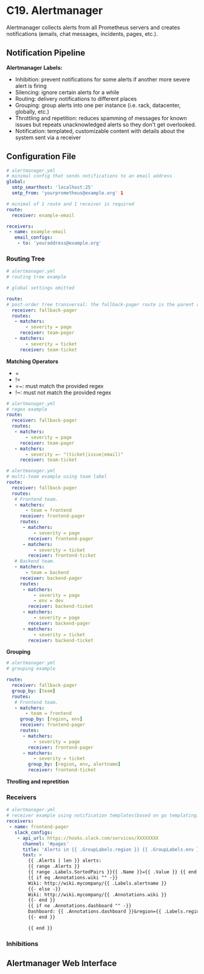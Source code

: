 # C19. Alertmanager

Alertmanager collects alerts from all Prometheus servers and creates notifications (emails, chat messages, incidents, pages, etc.).

## Notification Pipeline

**Alertmanager Labels:**

- Inhibition: prevent notifications for some alerts if another more severe alert is firing
- Silencing: ignore certain alerts for a while
- Routing: delivery notifications to different places
- Grouping: group alerts into one per instance (i.e. rack, datacenter, globally, etc.)
- Throttling and repetition: reduces spamming of messages for known issues but repeats unacknowledged alerts so they don't get overlooked.
- Notification: templated, customizable content with details about the system sent via a receiver

## Configuration File

```yml
# alertmanager.yml
# minimal config that sends notifications to an email address
global:
  smtp_smarthost: 'localhost:25'
  smtp_from: 'yourprometheus@example.org' 1

# minimal of 1 route and 1 receiver is required
route:
  receiver: example-email

receivers:
 - name: example-email
   email_configs:
    - to: 'youraddress@example.org'
```

### Routing Tree

```yml
# alertmanager.yml
# routing tree example

# global settings omitted

route:
# post-order tree transversal: the fallback-pager route is the parent route and will only be used if all child routes aren't matched
  receiver: fallback-pager
  routes:
   - matchers:
       - severity = page
     receiver: team-pager
   - matchers:
       - severity = ticket
     receiver: team-ticket
```

**Matching Operators**
- = 
- !=
- =~: must match the provided regex
- !~: must not match the provided regex

```yml
# alertmanager.yml
# regex example
route:
  receiver: fallback-pager
  routes:
   - matchers:
       - severity = page
     receiver: team-pager
   - matchers:
       - severity =~ "(ticket|issue|email)"
     receiver: team-ticket
```

```yml
# alertmanager.yml
# multi-team example using team label
route:
  receiver: fallback-pager
  routes:
   # Frontend team.
   - matchers:
       - team = frontend
     receiver: frontend-pager
     routes:
      - matchers:
          - severity = page
        receiver: frontend-pager
      - matchers:
          - severity = ticket
        receiver: frontend-ticket
   # Backend team.
   - matchers:
       - team = backend
     receiver: backend-pager
     routes:
      - matchers:
          - severity = page
          - env = dev
        receiver: backend-ticket
      - matchers:
          - severity = page
        receiver: backend-pager
      - matchers:
          - severity = ticket
        receiver: backend-ticket
```

**Grouping**

```yml
# alertmanager.yml
# grouping example

route:
  receiver: fallback-pager
  group_by: [team]
  routes:
   # Frontend team.
   - matchers:
       - team = frontend
     group_by: [region, env]
     receiver: frontend-pager
     routes:
      - matchers:
          - severity = page
        receiver: frontend-pager
      - matchers:
          - severity = ticket
        group_by: [region, env, alertname]
        receiver: frontend-ticket
```

**Throlling and repretition**

### Receivers

```yml
# alertmanager.yml 
# receiver example using notification templates(based on go templating)
receivers:
 - name: frontend-pager
   slack_configs:
    - api_url: https://hooks.slack.com/services/XXXXXXXX
      channel: '#pages'
      title: 'Alerts in {{ .GroupLabels.region }} {{ .GroupLabels.env }}!'
      text: >
        {{ .Alerts | len }} alerts:
        {{ range .Alerts }}
        {{ range .Labels.SortedPairs }}{{ .Name }}={{ .Value }} {{ end }}
        {{ if eq .Annotations.wiki "" -}}
        Wiki: http://wiki.mycompany/{{ .Labels.alertname }}
        {{- else -}}
        Wiki: http://wiki.mycompany/{{ .Annotations.wiki }}
        {{- end }}
        {{ if ne .Annotations.dashboard "" -}}
        Dashboard: {{ .Annotations.dashboard }}&region={{ .Labels.region }}
        {{- end }}

        {{ end }}
```

### Inhibitions

## Alertmanager Web Interface
